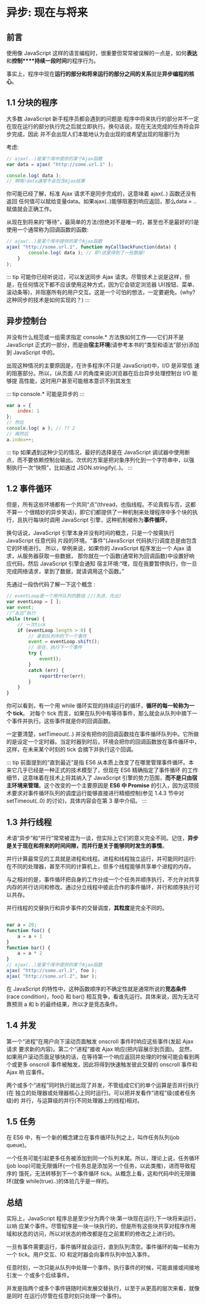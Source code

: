 # 异步: 现在与将来

## 前言

使用像 JavaScript 这样的语言编程时，很重要但常常被误解的一点是，如何**表达**和**控制****持续一段时间**的程序行为。


事实上，程序中现在**运行的部分和将来运行的部分之间的关系**就是**异步编程的核心**。


## 1.1 分块的程序

大多数 JavaScript 新手程序员都会遇到的问题是:程序中将来执行的部分并不一定在现在运行的部分执行完之后就立即执行。换句话说，现在无法完成的任务将会异步完成，因此 并不会出现人们本能地认为会出现的或希望出现的阻塞行为

考虑:
```js
// ajax(..)是某个库中提供的某个Ajax函数
var data = ajax( "http://some.url.1" );

console.log( data );
// 啊哦!data通常不会包含Ajax结果
```

你可能已经了解，标准 Ajax 请求不是同步完成的，这意味着 ajax(..) 函数还没有返回 任何值可以赋给变量data。如果ajax(..)能够阻塞到响应返回，那么data = ..赋值就会正确工作。

从现在到将来的“等待”，最简单的方法(但绝对不是唯一的，甚至也不是最好的!)是 使用一个通常称为回调函数的函数:

```js
// ajax(..)是某个库中提供的某个Ajax函数
ajax( "http://some.url.1", function myCallbackFunction(data) {
        console.log( data ); // 耶!这里得到了一些数据!
    } 
);
```

::: tip
可能你已经听说过，可以发送同步 Ajax 请求。尽管技术上说是这样，但是，在任何情况下都不应该使用这种方式，因为它会锁定浏览器 UI(按钮、菜单、滚动条等)，并阻塞所有的用户交互。这是一个可怕的想法，一定要避免。(why? 这种同步的技术是如何实现的？)
:::

## 异步控制台

并没有什么规范或一组需求指定 console.* 方法族如何工作——它们并不是 JavaScript 正式的一部分，而是由**宿主环境**(请参考本书的“类型和语法”部分)添加到 JavaScript 中的。

出现这种情况的主要原因是，在许多程序(不只是 JavaScript)中，I/O 是非常低 速的阻塞部分。所以，(从页面 /UI 的角度来说)浏览器在后台异步处理控制台 I/O 能够提 高性能，这时用户甚至可能根本意识不到其发生

::: tip
console.* 可能是异步的
:::

```js
var a = {
    index: 1
};
// 然后
console.log( a ); // ?? 2
// 再然后 
a.index++;
```

::: tip
如果遇到这种少见的情况，最好的选择是在 JavaScript 调试器中使用断点，而不要依赖控制台输出。次优的方案是把对象序列化到一个字符串中，以强 制执行一次“快照”，比如通过 JSON.stringify(..)。
:::

## 1.2 事件循环
但是，所有这些环境都有一个共同“点”(thread，也指线程。不论真假与否，这都不算一 个很精妙的异步笑话)，即它们都提供了一种机制来处理程序中多个块的执行，且执行每块时调用 JavaScript 引擎，这种机制被称为**事件循环**。


换句话说，JavaScript 引擎本身并没有时间的概念，只是一个按需执行 JavaScript 任意代码 片段的环境。“事件”(JavaScript 代码执行)调度总是由包含它的环境进行。
所以，举例来说，如果你的 JavaScript 程序发出一个 Ajax 请求，从服务器获取一些数据， 那你就在一个函数(通常称为回调函数)中设置好响应代码，然后 JavaScript 引擎会通知 宿主环境:“嘿，现在我要暂停执行，你一旦完成网络请求，拿到了数据，就请调用这个函数。”


先通过一段伪代码了解一下这个概念 :

```js
// eventLoop是一个用作队列的数组 //(先进，先出)
var eventLoop = [ ];
var event;
//“永远”执行 
while (true) {
    // 一次tick
    if (eventLoop.length > 0) {
        // 拿到队列中的下一个事件 
        event = eventLoop.shift();
        // 现在，执行下一个事件 
        try {
            event(); 
        }
        catch (err) {
            reportError(err);
        }
    }
}
```

你可以看到，有一个用 while 循环实现的持续运行的循环，**循环的每一轮称为一个 tick**。 对每个 tick 而言，如果在队列中有等待事件，那么就会从队列中摘下一个事件并执行。这些事件就是你的回调函数。

一定要清楚，setTimeout(..) 并没有把你的回调函数挂在事件循环队列中。它所做的是设定一个定时器。当定时器到时后，环境会把你的回调函数放在事件循环中，这样，在未来某个时刻的 tick 会摘下并执行这个回调。

::: tip
前面提到的“直到最近”是指 ES6 从本质上改变了在哪里管理事件循环。本 来它几乎已经是一种正式的技术模型了，但现在 ES6 精确指定了事件循环 的工作细节，这意味着在技术上将其纳入了 JavaScript 引擎的势力范围，**而不是只由宿主环境来管理**。这个改变的一个主要原因是 **ES6 中 Promise** 的引入，因为这项技术要求对事件循环队列的调度运行能够直接进行精细控制(参见 1.4.3 节中对 setTimeout(..0) 的讨论)，具体内容会在第 3 章中介绍。
:::

## 1.3 并行线程

术语“异步”和“并行”常常被混为一谈，但实际上它们的意义完全不同。记住，**异步是关于现在和将来的时间间隙，而并行是关于能够同时发生的事情**。

并行计算最常见的工具就是进程和线程。进程和线程独立运行，并可能同时运行:在不同的处理器，甚至不同的计算机上，但多个线程能够共享单个进程的内存。

与之相对的是，事件循环把自身的工作分成一个个任务并顺序执行，不允许对共享内存的并行访问和修改。通过分立线程中彼此合作的事件循环，并行和顺序执行可以共存。


并行线程的交替执行和异步事件的交替调度，**其粒度**是完全不同的。

```js

var a = 20;
function foo() {
    a = a + 1
}
function bar() {
    a = a * 2
}
// ajax(..)是某个库中提供的某个Ajax函数 
ajax( "http://some.url.1", foo );
ajax( "http://some.url.2", bar );
```

在 JavaScript 的特性中，这种函数顺序的不确定性就是通常所说的**竞态条件**(race condition)，foo() 和 bar() 相互竞争，看谁先运行。具体来说，因为无法可靠预测 a 和 b 的最终结果，所以才是竞态条件。

## 1.4 并发
第一个“进程”在用户向下滚动页面触发 onscroll 事件时响应这些事件(发起 Ajax 请求 要求新的内容)。第二个“进程”接收 Ajax 响应(把内容展示到页面)。
显然，如果用户滚动页面足够快的话，在等待第一个响应返回并处理的时候可能会看到两个或更多 onscroll 事件被触发，因此将得到快速触发彼此交替的 onscroll 事件和 Ajax 响 应事件。

两个或多个“进程”同时执行就出现了并发，不管组成它们的单个运算是否并行执行(在 独立的处理器或处理器核心上同时运行)。可以把并发看作“进程”级(或者任务级)的 并行，与运算级的并行(不同处理器上的线程)相对。


## 1.5 任务

在 ES6 中，有一个新的概念建立在事件循环队列之上，叫作任务队列(job queue)。

一个任务可能引起更多任务被添加到同一个队列末尾。所以，理论上说，任务循环(job loop)可能无限循环(一个任务总是添加另一个任务，以此类推)，进而导致程序的 饿死，无法转移到下一个事件循环 tick。从概念上看，这和代码中的无限循环(就像 while(true)..)的体验几乎是一样的。



## 总结


实际上，JavaScript 程序总是至少分为两个块:第一块现在运行;下一块将来运行，以响 应某个事件。尽管程序是一块一块执行的，但是所有这些块共享对程序作用域和状态的访问，所以对状态的修改都是在之前累积的修改之上进行的。

一旦有事件需要运行，事件循环就会运行，直到队列清空。事件循环的每一轮称为一个 tick。用户交互、IO 和定时器会向事件队列中加入事件。

任意时刻，一次只能从队列中处理一个事件。执行事件的时候，可能直接或间接地引发一 个或多个后续事件。

并发是指两个或多个事件链随时间发展交替执行，以至于从更高的层次来看，就像是同时 在运行(尽管在任意时刻只处理一个事件)。





















